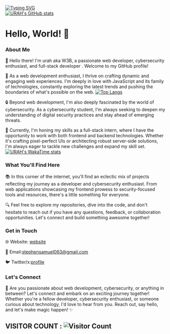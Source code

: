 [![Typing SVG](https://readme-typing-svg.demolab.com?font=Fira+Code&pause=1000&color=21F144&width=435&lines=Hello+world%2C+welcome+to+URAH+page)](https://git.io/typing-svg)\
[![URAH's GitHub stats](https://github-readme-stats.vercel.app/api?username=urah001&theme=radical)](https://github.com/anuraghazra/github-readme-stats) 


# Hello, World! 👋

### About Me

🌟 Hello there! I'm urah aka W3B, a passionate web developer, cybersecurity enthusiast, and full-stack developer . Welcome to my GitHub profile!

🚀 As a web development enthusiast, I thrive on crafting dynamic and engaging web experiences. I'm deeply in love with JavaScript and its family of technologies, constantly exploring the latest trends and pushing the boundaries of what's possible on the web.
[![Top Langs](https://github-readme-stats.vercel.app/api/top-langs/?username=urah001&langs_count=8)](https://github.com/anuraghazra/github-readme-stats)

🔒 Beyond web development, I'm also deeply fascinated by the world of cybersecurity. As a cybersecurity student, I'm always seeking to deepen my understanding of digital security practices and stay ahead of emerging threats.

💼 Currently, I'm honing my skills as a full-stack intern, where I have the opportunity to work with both frontend and backend technologies. Whether it's crafting pixel-perfect UIs or architecting robust server-side solutions, I'm always eager to tackle new challenges and expand my skill set.
[![URAH's WakaTime stats](https://github-readme-stats.vercel.app/api/wakatime?username=urah001)](https://github.com/anuraghazra/github-readme-stats)
### What You'll Find Here

📚 In this corner of the internet, you'll find an eclectic mix of projects reflecting my journey as a developer and cybersecurity enthusiast. From web applications showcasing my frontend prowess to security-focused tools and resources, there's a little something for everyone.

🔍 Feel free to explore my repositories, dive into the code, and don't hesitate to reach out if you have any questions, feedback, or collaboration opportunities. Let's connect and build something awesome together!

### Get in Touch

🌐 Website: [website](https://urah.vercel.app)

📧 Email:stephensamuel063@gmail.com

🐦 Twitter/x:[profile](https://twitter.com/PsalmWell)

### Let's Connect

🚀 Are you passionate about web development, cybersecurity, or anything in between? Let's connect and embark on an exciting journey together! Whether you're a fellow developer, cybersecurity enthusiast, or someone curious about technology, I'd love to hear from you. Reach out, say hello, and let's make magic happen! ✨


 
## VISITOR COUNT : ![Visitor Count](https://profile-counter.glitch.me/{kill-switch-pro}/count.svg)
<!---
kill-switch-pro/kill-switch-pro is a ✨ special ✨ repository because its `README.md` (this file) appears on your GitHub profile.
You can click the Preview link to take a look at your changes.
--->
